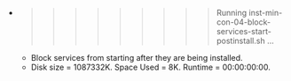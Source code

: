 * >>>>>>>>> Running inst-min-con-04-block-services-start-postinstall.sh ...
  * Block services from starting after they are being installed.
  * Disk size = 1087332K. Space Used = 8K. Runtime = 00:00:00:00.
